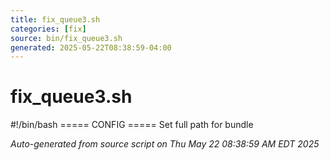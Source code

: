 ```yaml
---
title: fix_queue3.sh
categories: [fix]
source: bin/fix_queue3.sh
generated: 2025-05-22T08:38:59-04:00
---
```


# fix_queue3.sh

#!/bin/bash
===== CONFIG =====
Set full path for bundle

_Auto-generated from source script on Thu May 22 08:38:59 AM EDT 2025_
